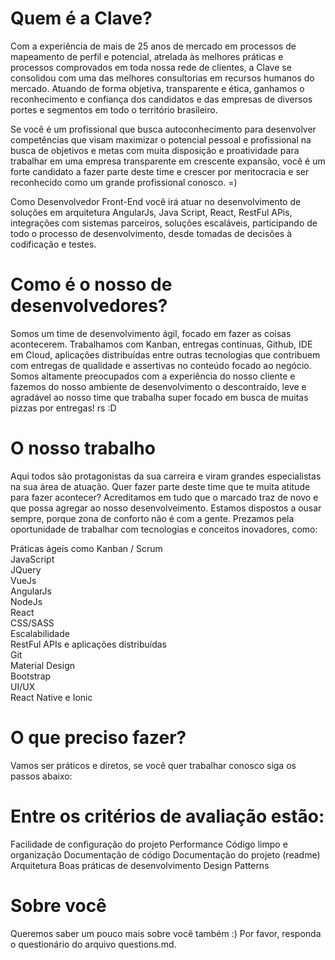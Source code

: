 # Quem é a Clave?
Com a experiência de mais de 25 anos de mercado em processos de mapeamento de perfil e potencial, atrelada às melhores práticas e processos comprovados em toda nossa rede de clientes, a Clave se consolidou com uma das melhores consultorias em recursos humanos do mercado. Atuando de forma objetiva, transparente e ética, ganhamos o reconhecimento e confiança dos candidatos e das empresas de diversos portes e segmentos em todo o território brasileiro.

Se você é um profissional que busca autoconhecimento para desenvolver competências que visam maximizar o potencial pessoal e profissional na busca de objetivos e metas com muita disposição e proatividade para trabalhar em uma empresa transparente em crescente expansão, você é um forte candidato a fazer parte deste time e crescer por meritocracia e ser reconhecido como um grande profissional conosco. =)

Como Desenvolvedor Front-End você irá atuar no desenvolvimento de soluções em arquitetura AngularJs, Java Script, React, RestFul APis, integrações com sistemas parceiros, soluções escaláveis, participando de todo o processo de desenvolvimento, desde tomadas de decisões à codificação e testes.

# Como é o nosso de desenvolvedores?
Somos um time de desenvolvimento ágil, focado em fazer as coisas acontecerem. Trabalhamos com Kanban, entregas contínuas, Github, IDE em Cloud, aplicações distribuídas entre outras tecnologias que contribuem com entregas de qualidade e assertivas no conteúdo focado ao negócio.
Somos altamente preocupados com a experiência do nosso cliente e fazemos do nosso ambiente de desenvolvimento o descontraído, leve e agradável ao nosso time que trabalha super focado em busca de muitas pizzas por entregas! rs :D

# O nosso trabalho
Aqui todos são protagonistas da sua carreira e viram grandes especialistas na sua área de atuação. Quer fazer parte deste time que te muita atitude para fazer acontecer? 
Acreditamos em tudo que o marcado traz de novo e que possa agregar ao nosso desenvolveimento. Estamos dispostos a ousar sempre, porque zona de conforto não é com a gente.
Prezamos pela oportunidade de trabalhar com tecnologias e conceitos inovadores, como:

Práticas ágeis como Kanban / Scrum<br>
JavaScript<br>
JQuery<br>
VueJs<br>
AngularJs<br>
NodeJs<br>
React<br>
CSS/SASS<br>
Escalabilidade<br>
RestFul APIs e aplicações distribuídas<br>
Git<br>
Material Design<br>
Bootstrap<br>
UI/UX<br>
React Native e Ionic<br>

# O que preciso fazer?
Vamos ser práticos e diretos, se você quer trabalhar conosco siga os passos abaixo:


# Entre os critérios de avaliação estão:

Facilidade de configuração do projeto
Performance
Código limpo e organização
Documentação de código
Documentação do projeto (readme)
Arquitetura
Boas práticas de desenvolvimento
Design Patterns


# Sobre você
Queremos saber um pouco mais sobre você também :) Por favor, responda o questionário do arquivo questions.md.
